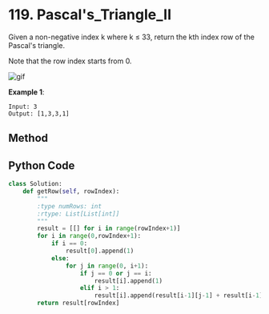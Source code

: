 # 119. Pascal's_Triangle_II

Given a non-negative index k where k ≤ 33, return the kth index row of the Pascal's triangle.

Note that the row index starts from 0.

![gif](https://upload.wikimedia.org/wikipedia/commons/0/0d/PascalTriangleAnimated2.gif "In Pascal's triangle, each number is the sum of the two numbers directly above it.")

**Example 1**:

    Input: 3
    Output: [1,3,3,1]

## Method

## Python Code

```python
class Solution:
    def getRow(self, rowIndex):
        """
        :type numRows: int
        :rtype: List[List[int]]
        """
        result = [[] for i in range(rowIndex+1)]
        for i in range(0,rowIndex+1):
            if i == 0:
                result[0].append(1)
            else:
                for j in range(0, i+1):
                    if j == 0 or j == i:
                        result[i].append(1)
                    elif i > 1:
                        result[i].append(result[i-1][j-1] + result[i-1][j])
        return result[rowIndex]
```
